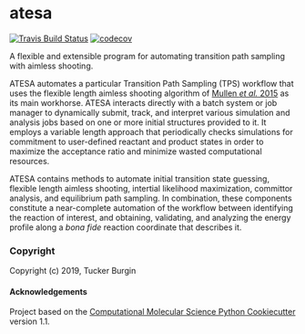 atesa
==============================
[//]: # (Badges)
[![Travis Build Status](https://travis-ci.org/team-mayes/atesa.svg?branch=master)](https://travis-ci.org/team-mayes/atesa)
[![codecov](https://codecov.io/gh/team-mayes/atesa/branch/master/graph/badge.svg)](https://codecov.io/gh/team-mayes/atesa/branch/master)

A flexible and extensible program for automating transition path sampling with aimless shooting.

ATESA automates a particular Transition Path Sampling (TPS) workflow that uses the flexible length aimless shooting algorithm of [Mullen *et al.* 2015](http://doi.org/10.1021/acs.jctc.5b00032) as its main workhorse. ATESA interacts directly with a batch system or job manager to dynamically submit, track, and interpret various simulation and analysis jobs based on one or more initial structures provided to it. It employs a variable length approach that periodically checks simulations for commitment to user-defined reactant and product states in order to maximize the acceptance ratio and minimize wasted computational resources.

ATESA contains methods to automate initial transition state guessing, flexible length aimless shooting, intertial likelihood maximization, committor analysis, and equilibrium path sampling. In combination, these components constitute a near-complete automation of the workflow between identifying the reaction of interest, and obtaining, validating, and analyzing the energy profile along a *bona fide* reaction coordinate that describes it.

### Copyright

Copyright (c) 2019, Tucker Burgin


#### Acknowledgements
 
Project based on the 
[Computational Molecular Science Python Cookiecutter](https://github.com/molssi/cookiecutter-cms) version 1.1.
